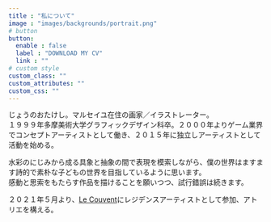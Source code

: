 ```yaml
---
title : "私について"
image : "images/backgrounds/portrait.png"
# button
button:
  enable : false
  label : "DOWNLOAD MY CV"
  link : ""
# custom style
custom_class: ""
custom_attributes: ""
custom_css: ""
---
```


じょうのおたけし。マルセイユ在住の画家／イラストレーター。  
１９９９年多摩美術大学グラフィックデザイン科卒。２０００年よりゲーム業界でコンセプトアーティストとして働き、２０１５年に独立しアーティストとして活動を始める。  

水彩のにじみから成る具象と抽象の間で表現を模索しながら、僕の世界はますます詩的で素朴な子どもの世界を目指しているように思います。  
感動と思索をもたらす作品を描けることを願いつつ、試行錯誤は続きます。

２０２１年５月より、[Le Couvent](http://le-couvent.org)にレジデンスアーティストとして参加、アトリエを構える。